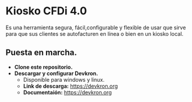 # Kiosko CFDi 4.0
Es una herramienta segura, fácil,configurable y flexible de usar que sirve para que sus clientes se autofacturen en línea o bien en un kiosko local.
## Puesta en marcha.
  * **Clone este repositorio.**
  * **Descargar y configurar Devkron.**
      * Disponible para windows y linux.
       * **Link de descarga:** <a href="https://devkron.org">https://devkron.org</a>
      * **Documentaión:** <a href="https://docs.induxsoft.net/es/devkron/">https://devkron.org</a>
